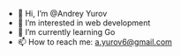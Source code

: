 - 👋 Hi, I’m @Andrey Yurov
- 👀 I’m interested in web development
- 🌱 I’m currently learning Go
- 📫 How to reach me: a.yurov6@gmail.com

<!---
xOviwyRx/xOviwyRx is a ✨ special ✨ repository because its `README.md` (this file) appears on your GitHub profile.
You can click the Preview link to take a look at your changes.
--->
